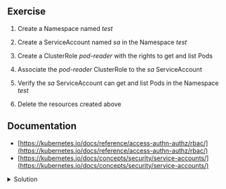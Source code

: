 
## Exercise

1. Create a Namespace named *test*

2. Create a ServiceAccount named *sa* in the Namespace *test*

3. Create a ClusterRole *pod-reader* with the rights to get and list Pods

4. Associate the *pod-reader* ClusterRole to the *sa* ServiceAccount

5. Verify the *sa* ServiceAccount can get and list Pods in the Namespace *test*

6. Delete the resources created above

## Documentation

- [https://kubernetes.io/docs/reference/access-authn-authz/rbac/](https://kubernetes.io/docs/reference/access-authn-authz/rbac/)
- [https://kubernetes.io/docs/concepts/security/service-accounts/](https://kubernetes.io/docs/concepts/security/service-accounts/)

<details>
  <summary markdown="span">Solution</summary>

1. Create a Namespace named *test*

```
k create ns test
```

2. Create a ServiceAccount named *sa* in the namespace *test*

```
k create serviceaccount sa -n test
```

3. Create a ClusterRole *pod-reader* with the rights to get and list Pods

```
k create clusterrole pod-reader --verb=get,list --resource=pods
```

4. Associate the *pod-reader* ClusterRole to the *sa* ServiceAccount

```
k create rolebinding test-pod-reader --clusterrole=pod-reader --serviceaccount=test:sa -n test
```

5. Verify the *sa* ServiceAccount can get and list Pods in the Namespace *test*

```
k auth can-i list pods --as system:serviceaccount:test:sa -n test
yes
```

6. Delete the resources created above

```
k -n test delete serviceaccount sa
k -n test delete rolebinding/test-pod-reader
k delete clusterrole/pod-reader
k delete ns test
```

</details>

